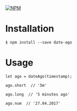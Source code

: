[![NPM](https://nodei.co/npm/date-ago.png?downloads=true&downloadRank=true&stars=true)](https://nodei.co/npm/date-ago/)


# Installation
```
$ npm install --save date-ago
```



# Usage
```
let ago = dateAgo(timestamp);

ago.short  // '5m'

ago.long  // '5 minutes ago'

ago.num  // '27.04.2017'
```
